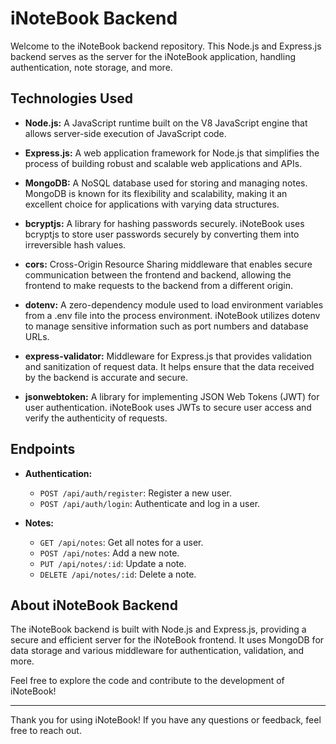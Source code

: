 # iNoteBook Backend

Welcome to the iNoteBook backend repository. This Node.js and Express.js backend serves as the server for the iNoteBook application, handling authentication, note storage, and more.

## Technologies Used

- **Node.js:** A JavaScript runtime built on the V8 JavaScript engine that allows server-side execution of JavaScript code.

- **Express.js:** A web application framework for Node.js that simplifies the process of building robust and scalable web applications and APIs.

- **MongoDB:** A NoSQL database used for storing and managing notes. MongoDB is known for its flexibility and scalability, making it an excellent choice for applications with varying data structures.

- **bcryptjs:** A library for hashing passwords securely. iNoteBook uses bcryptjs to store user passwords securely by converting them into irreversible hash values.

- **cors:** Cross-Origin Resource Sharing middleware that enables secure communication between the frontend and backend, allowing the frontend to make requests to the backend from a different origin.

- **dotenv:** A zero-dependency module used to load environment variables from a .env file into the process environment. iNoteBook utilizes dotenv to manage sensitive information such as port numbers and database URLs.

- **express-validator:** Middleware for Express.js that provides validation and sanitization of request data. It helps ensure that the data received by the backend is accurate and secure.

- **jsonwebtoken:** A library for implementing JSON Web Tokens (JWT) for user authentication. iNoteBook uses JWTs to secure user access and verify the authenticity of requests.

## Endpoints

- **Authentication:**
  - `POST /api/auth/register`: Register a new user.
  - `POST /api/auth/login`: Authenticate and log in a user.

- **Notes:**
  - `GET /api/notes`: Get all notes for a user.
  - `POST /api/notes`: Add a new note.
  - `PUT /api/notes/:id`: Update a note.
  - `DELETE /api/notes/:id`: Delete a note.

## About iNoteBook Backend

The iNoteBook backend is built with Node.js and Express.js, providing a secure and efficient server for the iNoteBook frontend. It uses MongoDB for data storage and various middleware for authentication, validation, and more.

Feel free to explore the code and contribute to the development of iNoteBook!

---

Thank you for using iNoteBook! If you have any questions or feedback, feel free to reach out.
